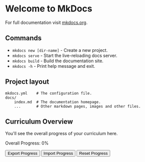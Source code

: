 # Welcome to MkDocs

For full documentation visit [mkdocs.org](https://www.mkdocs.org).

## Commands

- `mkdocs new [dir-name]` - Create a new project.
- `mkdocs serve` - Start the live-reloading docs server.
- `mkdocs build` - Build the documentation site.
- `mkdocs -h` - Print help message and exit.

## Project layout

    mkdocs.yml    # The configuration file.
    docs/
        index.md  # The documentation homepage.
        ...       # Other markdown pages, images and other files.

## Curriculum Overview

You'll see the overall progress of your curriculum here.

<div id="overall-progress">
  Overall Progress: <span id="overall-percentage">0%</span>
  <div class="progress-bar"><div id="overall-bar"></div></div>
</div>

<div id="curriculum"></div>

<!-- Buttons -->

<button id="exportBtn">Export Progress</button>
<button id="importBtn">Import Progress</button>
<button id="resetBtn">Reset Progress</button>
